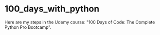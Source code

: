 # 100_days_with_python
 Here are my steps in the Udemy course: "100 Days of Code: The Complete Python Pro Bootcamp".

